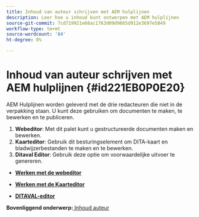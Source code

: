 ```yaml
---
title: Inhoud van auteur schrijven met AEM hulplijnen
description: Leer hoe u inhoud kunt ontwerpen met AEM hulplijnen
source-git-commit: 7cd719921e68ac1763d09d9665d912e3697e5849
workflow-type: tm+mt
source-wordcount: '84'
ht-degree: 0%

---
```



# Inhoud van auteur schrijven met AEM hulplijnen {#id221EB0P0E20}

AEM Hulplijnen worden geleverd met de drie redacteuren die niet in de verpakking staan. U kunt deze gebruiken om documenten te maken, te bewerken en te publiceren.

1. **Webeditor**: Met dit palet kunt u gestructureerde documenten maken en bewerken.
1. **Kaarteditor**: Gebruik dit besturingselement om DITA-kaart en bladwijzerbestanden te maken en te bewerken.
1. **Ditaval Editor**: Gebruik deze optie om voorwaardelijke uitvoer te genereren.

- **[Werken met de webeditor](web-editor.md)**

- **[Werken met de Kaarteditor](map-editor.md)**

- **[DITAVAL-editor](id17C5E0U0OQE.md#)**


**Bovenliggend onderwerp:**[ Inhoud auteur](authoring-content.md)

